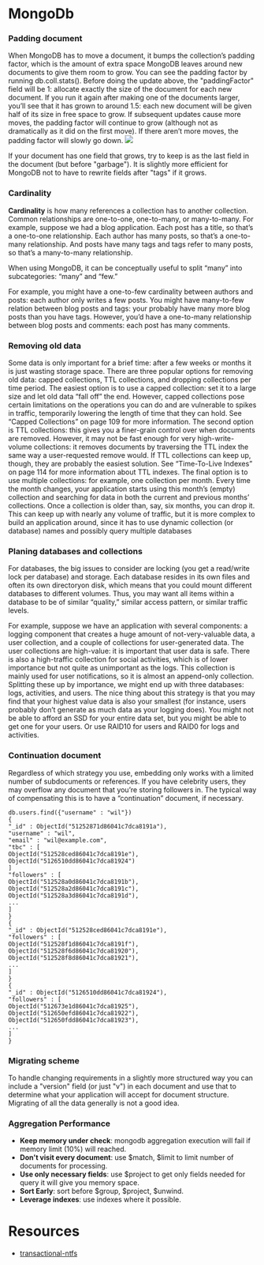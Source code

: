 # MongoDb 
### Padding document 
When MongoDB has to move a document, it bumps the collection’s padding factor, which is the amount of extra space MongoDB leaves around new documents to give them room to grow. You can see the padding factor by running db.coll.stats(). Before doing the update above, the "paddingFactor" field will be 1: allocate exactly the size of the document for each new document. If you run it again after making one of the documents larger, you’ll see that it has grown to around 1.5: each new document will be given half of its size in free space to grow. If subsequent updates cause more moves, the padding factor will continue to grow
(although not as dramatically as it did on the first move). If there aren’t more moves, the padding factor will slowly go down.
![](https://github.com/khdevnet/mongodb/blob/master/docs/document-padding.png)

If your document has one field that grows, try to keep is as the last field in the document (but before "garbage"). It is slightly more efficient for MongoDB not to have to rewrite fields after "tags" if it grows.

### Cardinality
**Cardinality** is how many references a collection has to another collection. Common relationships are one-to-one, one-to-many, or many-to-many. For example, suppose we had a blog application. Each post has a title, so that’s a one-to-one relationship. Each author has many posts, so that’s a one-to-many relationship. And posts have many tags and tags refer to many posts, so that’s a many-to-many relationship.   

When using MongoDB, it can be conceptually useful to split “many” into subcategories:
“many” and “few.”     

For example, you might have a one-to-few cardinality between authors and posts: each author only writes a few posts. You might have many-to-few relation between blog posts and tags: your probably have many more blog posts than you have tags. However, you’d have a one-to-many relationship between blog posts and comments: each post has many comments.

### Removing old data
Some data is only important for a brief time: after a few weeks or months it is just wasting storage space. There are three popular options for removing old data: capped collections, TTL collections, and dropping collections per time period. The easiest option is to use a capped collection: set it to a large size and let old data “fall off” the end. However, capped collections pose certain limitations on the operations you can do and are vulnerable to spikes in traffic, temporarily lowering the length of time that they can hold. See “Capped Collections” on page 109 for more information. The second option is TTL collections: this gives you a finer-grain control over when documents are removed. However, it may not be fast enough for very high-write-volume collections: it removes documents by traversing the TTL index the same way a user-requested remove would. If TTL collections can keep up, though, they are probably the
easiest solution. See “Time-To-Live Indexes” on page 114 for more information about TTL indexes.
The final option is to use multiple collections: for example, one collection per month. Every time the month changes, your application starts using this month’s (empty) collection and searching for data in both the current and previous months’ collections.
Once a collection is older than, say, six months, you can drop it. This can keep up with nearly any volume of traffic, but it is more complex to build an application around, since it has to use dynamic collection (or database) names and possibly query multiple databases

### Planing databases and collections
For databases, the big issues to consider are locking (you get a read/write lock per database) and storage. Each database resides in its own files and often its own directoryon disk, which means that you could mount different databases to different volumes.
Thus, you may want all items within a database to be of similar “quality,” similar access pattern, or similar traffic levels.

For example, suppose we have an application with several components: a logging component that creates a huge amount of not-very-valuable data, a user collection, and a couple of collections for user-generated data. The user collections are high-value: it is important that user data is safe. There is also a high-traffic collection for social activities, which is of lower importance but not quite as unimportant as the logs. This collection is mainly used for user notifications, so it is almost an append-only collection.
Splitting these up by importance, we might end up with three databases: logs, activities, and users. The nice thing about this strategy is that you may find that your highest value data is also your smallest (for instance, users probably don’t generate as much data
as your logging does). You might not be able to afford an SSD for your entire data set, but you might be able to get one for your users. Or use RAID10 for users and RAID0 for logs and activities.

### Continuation document
Regardless of which strategy you use, embedding only works with a limited number of subdocuments or references. If you have celebrity users, they may overflow any document that you’re storing followers in. The typical way of compensating this is to have a “continuation” document, if necessary.

```
db.users.find({"username" : "wil"})
{
"_id" : ObjectId("51252871d86041c7dca8191a"),
"username" : "wil",
"email" : "wil@example.com",
"tbc" : [
ObjectId("512528ced86041c7dca8191e"),
ObjectId("5126510dd86041c7dca81924")
]
"followers" : [
ObjectId("512528a0d86041c7dca8191b"),
ObjectId("512528a2d86041c7dca8191c"),
ObjectId("512528a3d86041c7dca8191d"),
...
]
}
{
"_id" : ObjectId("512528ced86041c7dca8191e"),
"followers" : [
ObjectId("512528f1d86041c7dca8191f"),
ObjectId("512528f6d86041c7dca81920"),
ObjectId("512528f8d86041c7dca81921"),
...
]
}
{
"_id" : ObjectId("5126510dd86041c7dca81924"),
"followers" : [
ObjectId("512673e1d86041c7dca81925"),
ObjectId("512650efd86041c7dca81922"),
ObjectId("512650fdd86041c7dca81923"),
...
]
}
```
### Migrating scheme
To handle changing requirements in a slightly more structured way you can include a "version" field (or just "v") in each document and use that to determine what your application will accept for document structure. Migrating of all the data generally is not a good idea.

### Aggregation Performance
* **Keep memory under check**: mongodb aggregation execution will fail if memory limit (10%) will reached.
* **Don't visit every document**: use $match, $limit to limit number of documents for processing.
* **Use only necessary fields**: use $project to get only fields needed for query it will give you memory space.
* **Sort Early**: sort before $group, $project, $unwind. 
* **Leverage indexes**: use indexes where it possible.

# Resources
* [transactional-ntfs](https://docs.microsoft.com/en-us/windows/win32/fileio/transactional-ntfs-portal)
